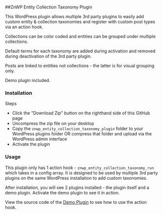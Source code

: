 ##ZnWP Entity Collection Taxonomy Plugin

This WordPress plugin allows multiple 3rd party plugins to easily add custom entity & collection taxonomies and register with custom post types via an action hook.

Collections can be color coded and entities can be grouped under multiple collections.

Default terms for each taxonomy are added during activation and removed during deactivation of the 3rd party plugin.

Posts are linked to entities not collections - the latter is for visual grouping only.

Demo plugin included.

### Installation
Steps
  - Click the "Download Zip" button on the righthand side of this GitHub page
  - Uncompress the zip file on your desktop
  - Copy the `znwp_entity_collection_taxonomy_plugin` folder to your WordPress plugins folder
    OR compress that folder and upload via the WordPress admin interface
  - Activate the plugin

### Usage
This plugin only has 1 action hook - `znwp_entity_collection_taxonomy_run` which takes in a config array. It is designed to be used by multiple 3rd party plugins on the same WordPress installation to add custom taxonomies.

After installation, you will see 2 plugins installed - the plugin itself and a demo plugin. Activate the demo plugin to see it in action.

View the source code of the [Demo Plugin](https://raw.githubusercontent.com/zionsg/ZnWP-Entity-Collection-Taxonomy-Plugin/master/znwp_entity_collection_taxonomy_plugin/demo.php) to see how to use the action hook.
